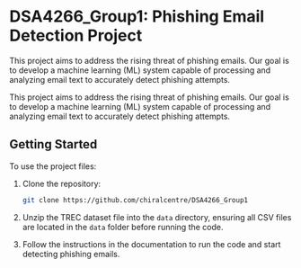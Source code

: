 # DSA4266_Group1: Phishing Email Detection Project
This project aims to address the rising threat of phishing emails. Our goal is to develop a machine learning (ML) system capable of processing and analyzing email text to accurately detect phishing attempts.

This project aims to address the rising threat of phishing emails. Our goal is to develop a machine learning (ML) system capable of processing and analyzing email text to accurately detect phishing attempts.

## Getting Started

To use the project files:

1. Clone the repository:
   ```bash
   git clone https://github.com/chiralcentre/DSA4266_Group1
   ```
   
2. Unzip the TREC dataset file into the `data` directory, ensuring all CSV files are located in the `data` folder before running the code.

3. Follow the instructions in the documentation to run the code and start detecting phishing emails.
